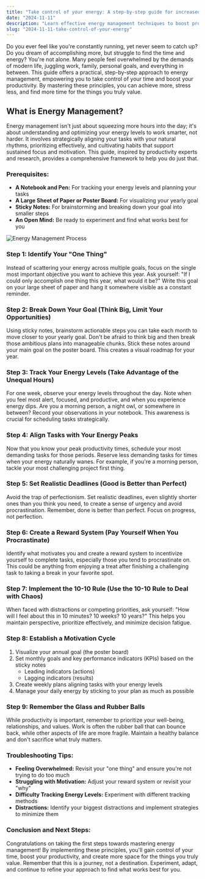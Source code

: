 ```yaml
---
title: "Take control of your energy: A step-by-step guide for increased productivity"
date: "2024-11-11"
description: "Learn effective energy management techniques to boost productivity. This step-by-step guide provides practical strategies to optimize your energy levels and achieve your goals."
slug: "2024-11-11-take-control-of-your-energy"
---
```


Do you ever feel like you're constantly running, yet never seem to catch up? Do you dream of accomplishing more, but struggle to find the time and energy? You're not alone. Many people feel overwhelmed by the demands of modern life, juggling work, family, personal goals, and everything in between. This guide offers a practical, step-by-step approach to energy management, empowering you to take control of your time and boost your productivity. By mastering these principles, you can achieve more, stress less, and find more time for the things you truly value.

## What is Energy Management?

Energy management isn't just about squeezing more hours into the day; it's about understanding and optimizing your energy levels to work smarter, not harder. It involves strategically aligning your tasks with your natural rhythms, prioritizing effectively, and cultivating habits that support sustained focus and motivation. This guide, inspired by productivity experts and research, provides a comprehensive framework to help you do just that.

### Prerequisites:
- **A Notebook and Pen:** For tracking your energy levels and planning your tasks
- **A Large Sheet of Paper or Poster Board:** For visualizing your yearly goal
- **Sticky Notes:** For brainstorming and breaking down your goal into smaller steps
- **An Open Mind:** Be ready to experiment and find what works best for you

![Energy Management Process](/resources/blog/energy-management-process.webp)

### Step 1: Identify Your "One Thing"

Instead of scattering your energy across multiple goals, focus on the single most important objective you want to achieve this year. Ask yourself: "If I could only accomplish one thing this year, what would it be?" Write this goal on your large sheet of paper and hang it somewhere visible as a constant reminder.

### Step 2: Break Down Your Goal (Think Big, Limit Your Opportunities)

Using sticky notes, brainstorm actionable steps you can take each month to move closer to your yearly goal. Don't be afraid to think big and then break those ambitious plans into manageable chunks. Stick these notes around your main goal on the poster board. This creates a visual roadmap for your year.

### Step 3: Track Your Energy Levels (Take Advantage of the Unequal Hours)

For one week, observe your energy levels throughout the day. Note when you feel most alert, focused, and productive, and when you experience energy dips. Are you a morning person, a night owl, or somewhere in between? Record your observations in your notebook. This awareness is crucial for scheduling tasks strategically.

### Step 4: Align Tasks with Your Energy Peaks

Now that you know your peak productivity times, schedule your most demanding tasks for those periods. Reserve less demanding tasks for times when your energy naturally wanes. For example, if you're a morning person, tackle your most challenging project first thing.

### Step 5: Set Realistic Deadlines (Good is Better than Perfect)

Avoid the trap of perfectionism. Set realistic deadlines, even slightly shorter ones than you think you need, to create a sense of urgency and avoid procrastination. Remember, done is better than perfect. Focus on progress, not perfection.

### Step 6: Create a Reward System (Pay Yourself When You Procrastinate)

Identify what motivates you and create a reward system to incentivize yourself to complete tasks, especially those you tend to procrastinate on. This could be anything from enjoying a treat after finishing a challenging task to taking a break in your favorite spot.

### Step 7: Implement the 10-10 Rule (Use the 10-10 Rule to Deal with Chaos)

When faced with distractions or competing priorities, ask yourself: "How will I feel about this in 10 minutes? 10 weeks? 10 years?" This helps you maintain perspective, prioritize effectively, and minimize decision fatigue.

### Step 8: Establish a Motivation Cycle
1. Visualize your annual goal (the poster board)
2. Set monthly goals and key performance indicators (KPIs) based on the sticky notes
   - Leading indicators (actions)
   - Lagging indicators (results)
3. Create weekly plans aligning tasks with your energy levels
4. Manage your daily energy by sticking to your plan as much as possible

### Step 9: Remember the Glass and Rubber Balls

While productivity is important, remember to prioritize your well-being, relationships, and values. Work is often the rubber ball that can bounce back, while other aspects of life are more fragile. Maintain a healthy balance and don't sacrifice what truly matters.

### Troubleshooting Tips:
- **Feeling Overwhelmed:** Revisit your "one thing" and ensure you're not trying to do too much
- **Struggling with Motivation:** Adjust your reward system or revisit your "why"
- **Difficulty Tracking Energy Levels:** Experiment with different tracking methods
- **Distractions:** Identify your biggest distractions and implement strategies to minimize them

### Conclusion and Next Steps:

Congratulations on taking the first steps towards mastering energy management! By implementing these principles, you'll gain control of your time, boost your productivity, and create more space for the things you truly value. Remember that this is a journey, not a destination. Experiment, adapt, and continue to refine your approach to find what works best for you.